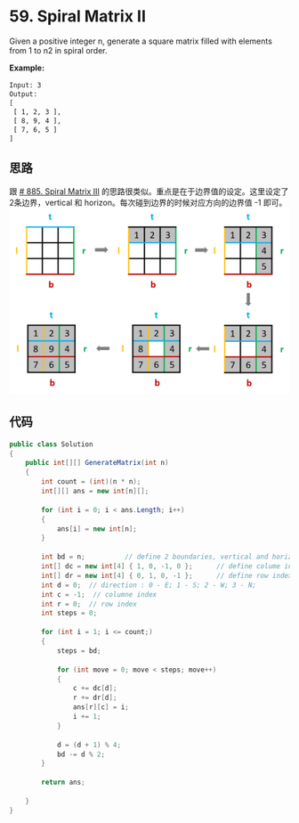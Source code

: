 # 59. Spiral Matrix II

Given a positive integer n, generate a square matrix filled with elements from 1 to n2 in spiral order.

**Example:**

```text
Input: 3
Output:
[
 [ 1, 2, 3 ],
 [ 8, 9, 4 ],
 [ 7, 6, 5 ]
]
```

## 思路

跟 [# 885. Spiral Matrix III](../885.%20Spiral%20Matrix%20III#思路---优化) 的思路很类似。重点是在于边界值的设定。这里设定了2条边界，vertical 和 horizon。每次碰到边界的时候对应方向的边界值 -1 即可。
![img](image/figure1.png)

## 代码

```csharp
public class Solution
{
    public int[][] GenerateMatrix(int n)
    {
        int count = (int)(n * n);
        int[][] ans = new int[n][];

        for (int i = 0; i < ans.Length; i++)
        {
            ans[i] = new int[n];
        }

        int bd = n;          // define 2 boundaries, vertical and horizon
        int[] dc = new int[4] { 1, 0, -1, 0 };      // define colume index operations in 4 direction
        int[] dr = new int[4] { 0, 1, 0, -1 };      // define row index operations in 4 direction
        int d = 0;  // direction : 0 - E; 1 - S; 2 - W; 3 - N;
        int c = -1;  // columne index
        int r = 0;  // row index
        int steps = 0;

        for (int i = 1; i <= count;)
        {
            steps = bd;

            for (int move = 0; move < steps; move++)
            {
                c += dc[d];
                r += dr[d];
                ans[r][c] = i;
                i += 1;
            }

            d = (d + 1) % 4;
            bd -= d % 2;
        }

        return ans;

    }
}
```
